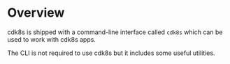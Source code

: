 # Overview

cdk8s is shipped with a command-line interface called `cdk8s` which can be used
to work with cdk8s apps.

The CLI is not required to use cdk8s but it includes some useful utilities.
